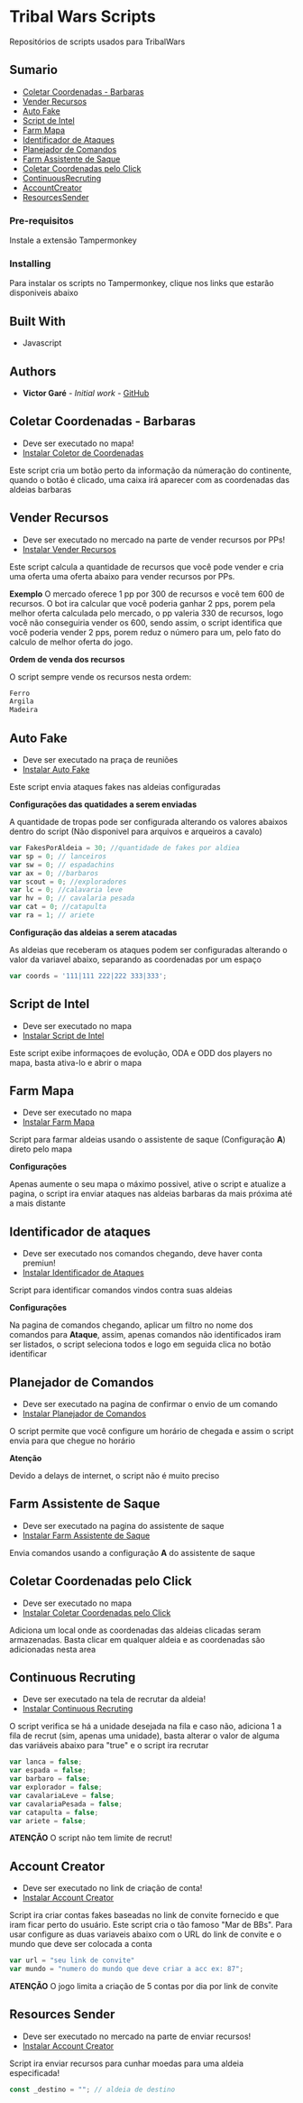 # Tribal Wars Scripts

Repositórios de scripts usados para TribalWars

## Sumario

* [Coletar Coordenadas - Barbaras](https://github.com/victorgare/tribalwars#coletar-coordenadas---barbaras)
* [Vender Recursos](https://github.com/victorgare/tribalwars#vender-recursos)
* [Auto Fake](https://github.com/victorgare/tribalwars#auto-fake)
* [Script de Intel](https://github.com/victorgare/tribalwars#script-de-intel)
* [Farm Mapa](https://github.com/victorgare/tribalwars#farm-mapa)
* [Identificador de Ataques](https://github.com/victorgare/tribalwars#identificador-de-ataques)
* [Planejador de Comandos](https://github.com/victorgare/tribalwars#planejador-de-comandos)
* [Farm Assistente de Saque](https://github.com/victorgare/tribalwars#farm-assistente-de-saque)
* [Coletar Coordenadas pelo Click](https://github.com/victorgare/tribalwars#coletar-coordenadas-pelo-click)
* [ContinuousRecruting](https://github.com/victorgare/tribalwars#continuous-recruting)
* [AccountCreator](https://github.com/victorgare/tribalwars#account-creator)
* [ResourcesSender](https://github.com/victorgare/tribalwars#resources-sender)


### Pre-requisitos

Instale a extensão Tampermonkey

### Installing

Para instalar os scripts no Tampermonkey, clique nos links que estarão disponiveis abaixo

## Built With

* Javascript

## Authors

* **Victor Garé** - *Initial work* - [GitHub](https://github.com/victorgare)

## Coletar Coordenadas - Barbaras

* Deve ser executado no mapa!
* [Instalar Coletor de Coordenadas](https://raw.githubusercontent.com/victorgare/tribalwars/master/UserScript/ColetarCoordenadas.user.js)

Este script cria um botão perto da informação da númeração do continente, quando o botão é clicado, uma caixa irá aparecer com as coordenadas das aldeias barbaras

## Vender Recursos

* Deve ser executado no mercado na parte de vender recursos por PPs!
* [Instalar Vender Recursos](https://raw.githubusercontent.com/victorgare/tribalwars/master/UserScript/VenderRecursos.user.js)

Este script calcula a quantidade de recursos que você pode vender e cria uma oferta uma oferta abaixo para vender recursos por PPs.

**Exemplo**
    O mercado oferece 1 pp por 300 de recursos e você tem 600 de recursos. O bot ira calcular que você poderia ganhar 2 pps, porem pela melhor oferta calculada pelo mercado, o pp valeria 330 de recursos, logo você não conseguiria vender os 600, sendo assim, o script identifica que você poderia vender 2 pps, porem reduz o número para um, pelo fato do calculo de melhor oferta do jogo.

**Ordem de venda dos recursos**

O script sempre vende os recursos nesta ordem:
```javascript
Ferro
Argila
Madeira
```

## Auto Fake

* Deve ser executado na praça de reuniões
* [Instalar Auto Fake](https://raw.githubusercontent.com/victorgare/tribalwars/master/UserScript/AutoFakes.user.js)

Este script envia ataques fakes nas aldeias configuradas


**Configurações das quatidades a serem enviadas**

A quantidade de tropas pode ser configurada alterando os valores abaixos dentro do script (Não disponivel para arquivos e arqueiros a cavalo)

```javascript
var FakesPorAldeia = 30; //quantidade de fakes por aldiea
var sp = 0; // lanceiros
var sw = 0; // espadachins
var ax = 0; //barbaros
var scout = 0; //exploradores
var lc = 0; //calavaria leve
var hv = 0; // cavalaria pesada
var cat = 0; //catapulta
var ra = 1; // ariete
```


**Configuração das aldeias a serem atacadas**

As aldeias que receberam os ataques podem ser configuradas alterando o valor da variavel abaixo, separando as coordenadas por um espaço

```javascript
var coords = '111|111 222|222 333|333';
```

## Script de Intel

* Deve ser executado no mapa
* [Instalar Script de Intel](https://raw.githubusercontent.com/victorgare/tribalwars/master/UserScript/Estatisticas.user.js)

Este script exibe informaçoes de evolução, ODA e ODD dos players no mapa, basta ativa-lo e abrir o mapa


## Farm Mapa

* Deve ser executado no mapa
* [Instalar Farm Mapa](https://raw.githubusercontent.com/victorgare/tribalwars/master/UserScript/FarmMapa.user.js)

Script para farmar aldeias usando o assistente de saque (Configuração **A**) direto pelo mapa

**Configurações**

Apenas aumente o seu mapa o máximo possivel, ative o script e atualize a pagina, o script ira enviar ataques nas aldeias barbaras da mais próxima até a mais distante


## Identificador de ataques

* Deve ser executado nos comandos chegando, deve haver conta premiun!
* [Instalar Identificador de Ataques](https://raw.githubusercontent.com/victorgare/tribalwars/master/UserScript/IdentificadorAtaques.user.js)

Script para identificar comandos vindos contra suas aldeias

**Configurações**

Na pagina de comandos chegando, aplicar um filtro no nome dos comandos para **Ataque**, assim, apenas comandos não identificados iram ser listados, o script seleciona todos e logo em seguida clica no botão identificar


## Planejador de Comandos

* Deve ser executado na pagina de confirmar o envio de um comando
* [Instalar Planejador de Comandos](https://raw.githubusercontent.com/victorgare/tribalwars/master/UserScript/PlanejadorComandos.user.js)

O script permite que você configure um horário de chegada e assim o script envia para que chegue no horário

**Atenção**

Devido a delays de internet, o script não é muito preciso


## Farm Assistente de Saque

* Deve ser executado na pagina do assistente de saque
* [Instalar Farm Assistente de Saque](https://raw.githubusercontent.com/victorgare/tribalwars/master/UserScript/FarmAssistenteSaque.user.js)

Envia comandos usando a configuração **A** do assistente de saque

## Coletar Coordenadas pelo Click

* Deve ser executado no mapa
* [Instalar Coletar Coordenadas pelo Click](https://raw.githubusercontent.com/victorgare/tribalwars/master/UserScript/ColetarCoordsClick.user.js)

Adiciona um local onde as coordenadas das aldeias clicadas seram armazenadas. Basta clicar em qualquer aldeia e as coordenadas são adicionadas nesta area

## Continuous Recruting

* Deve ser executado na tela de recrutar da aldeia!
* [Instalar Continuous Recruting](https://raw.githubusercontent.com/victorgare/tribalwars/master/UserScript/ContinuousRecruting.user.js)

O script verifica se há a unidade desejada na fila e caso não, adiciona 1 a fila de recrut (sim, apenas uma unidade), basta alterar o valor de alguma das variáveis abaixo para "true" e o script ira recrutar

```javascript
var lanca = false;
var espada = false;
var barbaro = false;
var explorador = false;
var cavalariaLeve = false;
var cavalariaPesada = false;
var catapulta = false;
var ariete = false;
```

**ATENÇÃO**
O script não tem limite de recrut!

## Account Creator

* Deve ser executado no link de criação de conta!
* [Instalar Account Creator](https://raw.githubusercontent.com/victorgare/tribalwars/master/UserScript/AccountCreator.user.js)

Script ira criar contas fakes baseadas no link de convite fornecido e que iram ficar perto do usuário. Este script cria o tão famoso "Mar de BBs". Para usar configure as duas variaveis abaixo com o URL do link de convite e o mundo que deve ser colocada a conta

```javascript
var url = "seu link de convite"
var mundo = "numero do mundo que deve criar a acc ex: 87";
```

**ATENÇÃO**
O jogo limita a criação de 5 contas por dia por link de convite

## Resources Sender

* Deve ser executado no mercado na parte de enviar recursos!
* [Instalar Account Creator](https://raw.githubusercontent.com/victorgare/tribalwars/master/UserScript/ResourcesSender.user.js)

Script ira enviar recursos para cunhar moedas para uma aldeia especificada!

```javascript
const _destino = ""; // aldeia de destino
```